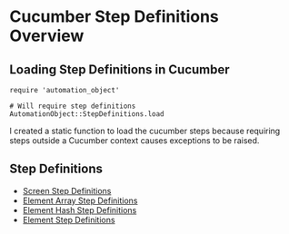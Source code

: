 # Cucumber Step Definitions Overview

## Loading Step Definitions in Cucumber

```
require 'automation_object'

# Will require step definitions
AutomationObject::StepDefinitions.load
```

I created a static function to load the cucumber steps because requiring steps outside a Cucumber context
causes exceptions to be raised.

## Step Definitions

- [Screen Step Definitions](screen.md)
- [Element Array Step Definitions](element_array.md)
- [Element Hash Step Definitions](element_hash.md)
- [Element Step Definitions](element.md)